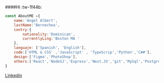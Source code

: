 
####Hi         :tw-1f44b:

```javascript
const AboutME ={
	name:'Angel Albert',
	lastName:'Bernechea',
	contry:{
		nationality:'Dominican',
		currentlyLing:'Boston MA '
	},
	languaje: ['Spanish', 'English'],
	code:['HTML & CSS' ,'JavaScript' , 'TypeScrip','Python','C##'],
	design:['Figma','PhotoShop'],
	others:['React','NodeSJ','Express','Next.JS','git','MySql','PostgreSql']
}


```
[Linkedin](www.linkedin.com/in/angel-bernechea)
<!---
54albert54/54albert54 is a ✨ special ✨ repository because its `README.md` (this file) appears on your GitHub profile.
You can click the Preview link to take a look at your changes.
--->
